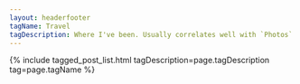```yaml
---
layout: headerfooter
tagName: Travel
tagDescription: Where I've been. Usually correlates well with `Photos`
---
```

{% include tagged_post_list.html tagDescription=page.tagDescription tag=page.tagName  %}
